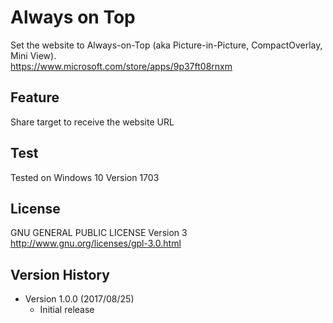 Always on Top
==============
Set the website to Always-on-Top (aka Picture-in-Picture, CompactOverlay, Mini View).  
https://www.microsoft.com/store/apps/9p37ft08rnxm

## Feature
Share target to receive the website URL

## Test
Tested on Windows 10 Version 1703

## License
GNU GENERAL PUBLIC LICENSE Version 3  
http://www.gnu.org/licenses/gpl-3.0.html

## Version History
- Version 1.0.0 (2017/08/25)
  * Initial release
